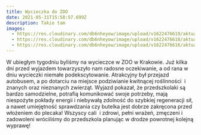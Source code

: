 ```yaml
---
title: Wycieczka do ZOO
date: 2021-05-31T15:58:57.699Z
description: Takie tam
images:
  - https://res.cloudinary.com/db6nheyow/image/upload/v1622476619/aktualno%C5%9Bci/wycieczka%20do%20ZOO%202021/192120575_3915495381883062_8594146795346593208_n_qgrann.jpg
  - https://res.cloudinary.com/db6nheyow/image/upload/v1622476618/aktualno%C5%9Bci/wycieczka%20do%20ZOO%202021/192000813_320596252795869_2739909274722252846_n_acbdr7.jpg
  - https://res.cloudinary.com/db6nheyow/image/upload/v1622476616/aktualno%C5%9Bci/wycieczka%20do%20ZOO%202021/192190343_751157128886575_5044366112849489804_n_vlzaru.jpg
---
```

W ubiegłym tygodniu byliśmy na wycieczce w ZOO w Krakowie. Już kilka dni przed wyjazdem towarzyszyło nam radosne oczekiwanie, a od rana w dniu wycieczki niemałe podekscytowanie. Atrakcyjny był przejazd autobusem, a po dotarciu na miejsce podziwianie kwitnącej roślinności  i znanych oraz nieznanych zwierząt. Wyjazd pokazał, że przedszkolaki są bardzo samodzielne, potrafią komunikować swoje potrzeby, mają niespożyte pokłady energii i niebywałą zdolność do szybkiej regeneracji sił, a nawet umiejętność sprawdzania czy butelka jest dobrze zakręcona przed włożeniem do plecaka! Wszyscy cali  i zdrowi, pełni wrażeń, zmęczeni i zadowoleni wróciliśmy do przedszkola planując w drodze powrotnej kolejną wyprawę!